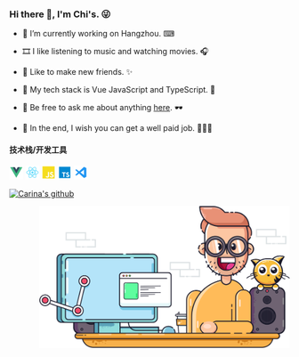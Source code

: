 ### Hi there 👋, I'm Chi's. 😜

- 🔭 I’m currently working on Hangzhou. ⌨

- 🎞 I like listening to music and watching movies. 🎧

- 🎇 Like to make new friends. ✨

- 🎠 My tech stack is Vue JavaScript and TypeScript. 🎡

- 💬 Be free to ask me about anything [here](https://www.google.com). 🕶

- 🎉 In the end, I wish you can get a well paid job. 🎉🎉🎉

#### 技术栈/开发工具

<code><img src="./assets/svgs/vue.svg" height="25"></code>
<code><img src="./assets/svgs/react.svg" height="25"></code>
<code><img src="./assets/svgs/javascript.svg" height="25"></code>
<code><img src="./assets/svgs/typescript.svg" height="25"></code>
<code><img src="./assets/svgs/vscode.svg" height="25"></code>

[![Carina's github](https://github-readme-stats.vercel.app/api?username=Carina957&show_icons=true&theme=vue)](https://github.com/Carina957)

<!-- <details>
<summary><b>Show instructions</b></summary>
</details> -->

<img src="./assets/svgs/illustration.svg" alt="Logo" width="450" align="right">
